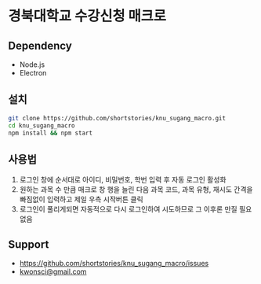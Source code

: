 # 경북대학교 수강신청 매크로

## Dependency
- Node.js
- Electron

## 설치
``` bash
git clone https://github.com/shortstories/knu_sugang_macro.git
cd knu_sugang_macro
npm install && npm start
```

## 사용법
1. 로그인 창에 순서대로 아이디, 비밀번호, 학번 입력 후 자동 로그인 활성화
2. 원하는 과목 수 만큼 매크로 창 행을 늘린 다음 과목 코드, 과목 유형, 재시도 간격을 빠짐없이 입력하고 제일 우측 시작버튼 클릭
3. 로그인이 풀리게되면 자동적으로 다시 로그인하여 시도하므로 그 이후론 만질 필요 없음

## Support
- https://github.com/shortstories/knu_sugang_macro/issues
- kwonsci@gmail.com
